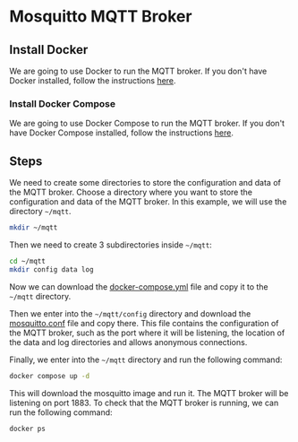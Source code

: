 
# Mosquitto MQTT Broker

## Install Docker
We are going to use Docker to run the MQTT broker.
If you don't have Docker installed, follow the
instructions [here](https://docs.docker.com/engine/install/).


### Install Docker Compose

We are going to use Docker Compose to run the MQTT broker.
If you don't have Docker Compose installed, follow the
instructions [here](https://docs.docker.com/compose/install/).

## Steps



We need to create some directories to store the configuration and data of the
MQTT broker. Choose a directory where you want to store the configuration and
data of the MQTT broker. In this example, we will use the directory
`~/mqtt`.

```bash
mkdir ~/mqtt
```
Then we need to create 3 subdirectories inside `~/mqtt`:

```bash
cd ~/mqtt
mkdir config data log
```

Now we can download the [docker-compose.yml](docker-compose.yaml) file
and copy it to the `~/mqtt` directory.

Then we enter into the `~/mqtt/config` directory and download the [mosquitto.conf](mosquitto.conf) file
and copy there. This file contains the configuration of the MQTT broker, such
as the port where it will be listening, the location of the data and log
directories and allows anonymous connections.

Finally, we enter into the `~/mqtt` directory and run the following command:

```bash
docker compose up -d
```

This will download the mosquitto image and run it. The MQTT broker will be
listening on port 1883. To check that the MQTT broker is running, we can run
the following command:

```bash
docker ps
```







